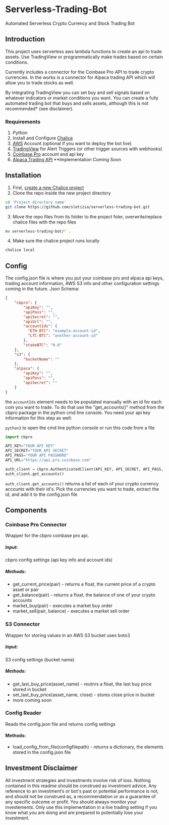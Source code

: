 # Serverless-Trading-Bot
Automated Serverless Crypto Currency and Stock Trading Bot

## Introduction
This project uses serverless aws lambda functions to create an api to trade assets. Use TradingView or programmatically make trades based on certain conditions. 

Currently includes a connector for the Coinbase Pro API to trade crypto currencies. 
In the works is a connector for Alpaca trading API which will allow you to trade stocks as well.

By integrating TradingView you can set buy and sell signals based on whatever indicators or market conditions you want. 
You can create a fully automated trading bot that buys and sells assets, although this is not recommended* (see disclaimer).

### Requirements
  1. Python
  2. Install and Configure [Chalice](https://aws.github.io/chalice/index.html)
  3. [AWS](https://aws.amazon.com/) Account (optional if you want to deploy the bot live)
  4. [TradingView](https://www.tradingview.com/) for Alert Triggers (or other trigger sources with webhooks)
  5. [Coinbase Pro](https://pro.coinbase.com/) account and api key
  6. [Alpaca Trading API](https://app.alpaca.markets/) **Implementation Coming Soon


## Installation
  1. First, [create a new Chalice project](https://aws.github.io/chalice/quickstart.html#creating-your-project)
  2. Clone the repo inside the new project directory
    
  ```bash
  cd 'Project directory name'
  git clone https://github.com/sletizia/serverless-trading-bot.git
  ```
  3. Move the repo files from its folder to the project foler, overwrite/replace chalice files with the repo files

  ```bash
  mv serverless-trading-bot/* .
  ```
  
  4. Make sure the chalice project runs locally
  ```bash
  chalice local
  ```

## Config
The config.json file is where you put your coinbase pro and alpaca api keys, trading account information, AWS S3 info and other configuration settings coming in the future. 
Json Schema:
```json
{
    "cbpro": {
        "apiKey": "",
        "apiPass": "",
        "apiSecret": "",
        "apiUrl": "",
        "accountIds": {
          "ETH-BTC": "example-account-id",
          "LTC-BTC": "another-account-id"
        },
        "stakeBTC": "0.0"
    },
    "s3": {
        "bucketName": ""
    },
    "alpaca": {
        "apiKey": "",
        "apiPass": "",
        "apiSecret": ""
    }
}
```
the `accountIds` element needs to be populated manually with an id for each coin you want to trade. To do that use the "get_accounts()" method from the cbpro package in the python cmd line console. You need your api key information for this step as well:

`python3` to open the cmd line python console or run this code from a file
```python
import cbpro

API_KEY="YOUR API KEY"
API_SECRET="YOUR API SECRET"
API_PASS="YOUR API PASSWORD"
API_URL="https://api.pro.coinbase.com"

auth_client = cbpro.AuthenticatedClient(API_KEY, API_SECRET, API_PASS, API_URL)
auth_client.get_accounts()
```
`auth_client.get_accounts()` returns a list of each of your crypto currency accounts with their id's. Pick the currencies you want to trade, extract the id, and add it to the config.json file

## Components

### Coinbase Pro Connector
Wrapper for the cbpro coinbase pro api.
##### Input: 
cbpro config settings (api key info and account ids)
##### Methods:
* get_current_price(pair) - returns a float, the current price of a crypto asset or pair
* get_balance(pair) - returns a float, the balance of one of your crypto accounts
* market_buy(pair) - executes a market buy order
* market_sell(pair, balance) - executes a market sell order

### S3 Connector
Wrapper for storing values in an AWS S3 bucket uses boto3
##### Input: 
S3 config settings (bucket name)
##### Methods: 
* get_last_buy_price(asset_name) - reutnrs a float, the last buy price stored in bucket
* set_last_buy_price(asset_name, close) - stores close price in bucket
* more coming soon

### Config Reader
Reads the config.json file and returns config settings
#### Methods: 
* load_config_from_file(configfilepath) - returns a dictionary, the elements stored in the config.json file

## Investment Disclaimer
All investment strategies and investments involve risk of loss.  Nothing contained in this readme should be construed as investment advice.  Any reference to an investment’s or bot's past or potential performance is not, and should not be construed as, a recommendation or as a guarantee of any specific outcome or profit. You should always monitor your investements. Only use this implementation in a live trading setting if you know what you are doing and are prepared to potentially lose your investment.

